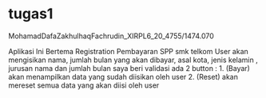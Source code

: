 # tugas1
MohamadDafaZakhulhaqFachrudin_XIRPL6_20_4755/1474.070

Aplikasi Ini Bertema Registration Pembayaran SPP smk telkom
User akan mengisikan nama, jumlah bulan yang akan dibayar, asal kota, jenis kelamin , jurusan
nama dan jumlah bulan saya beri validasi
ada 2 button : 
    1. (Bayar) akan menampilkan data yang sudah diisikan oleh user
    2. (Reset) akan mereset semua data yang akan diisi oleh user
